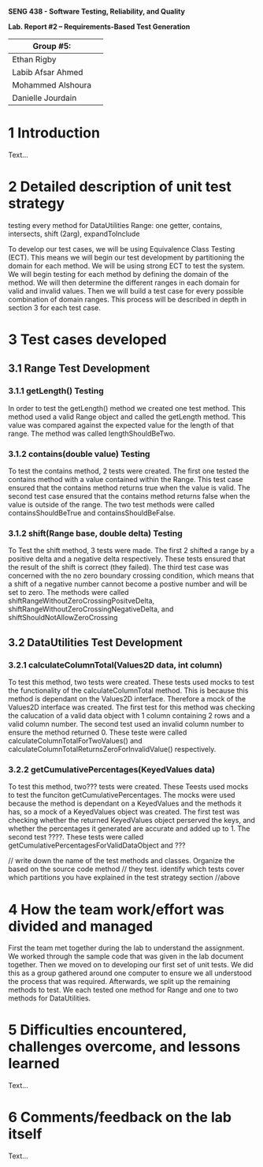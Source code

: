 **SENG 438 - Software Testing, Reliability, and Quality**

**Lab. Report \#2 – Requirements-Based Test Generation**

| Group \#5:      |     |
| -------------- | --- |
| Ethan Rigby          |
| Labib Afsar Ahmed    |
| Mohammed Alshoura    |
| Danielle Jourdain 

# 1 Introduction

Text…

# 2 Detailed description of unit test strategy

testing every method for DataUtilities
Range: one getter, contains, intersects, shift (2arg), expandToInclude

To develop our test cases, we will be using Equivalence Class Testing (ECT). This means we will begin our test development by partitioning the domain for each method. We will be using strong ECT to test the system. We will begin testing for each method by defining the domain of the method. We will then determine the different ranges in each domain for valid and invalid values. Then we will build a test case for every possible combination of domain ranges. This process will be described in depth in section 3 for each test case.

# 3 Test cases developed

## 3.1 Range Test Development

### 3.1.1 getLength() Testing

In order to test the getLength() method we created one test method. This method used a valid Range object and called the getLength method. This value was compared against the expected value for the length of that range. The method was called lengthShouldBeTwo.

### 3.1.2 contains(double value) Testing

To test the contains method, 2 tests were created. The first one tested the contains method with a value contained within the Range. This test case ensured that the contains method returns true when the value is valid. The second test case ensured that the contains method returns false when the value is outside of the range. The two test methods were called containsShouldBeTrue and containsShouldBeFalse.

### 3.1.2 shift(Range base, double delta) Testing

To Test the shift method, 3 tests were made. The first 2 shifted a range by a positive delta and a negative delta respectively. These tests ensured that the result of the shift is correct (they failed). The third test case was concerned with the no zero boundary crossing condition, which means that a shift of a negative number cannot become a postive number and will be set to zero. The methods were called  shiftRangeWithoutZeroCrossingPositveDelta, shiftRangeWithoutZeroCrossingNegativeDelta, and shiftShouldNotAllowZeroCrossing

## 3.2 DataUtilities Test Development

### 3.2.1 calculateColumnTotal(Values2D data, int column)

To test this method, two tests were created. These tests used mocks to test the functionality of the calculateColumnTotal method. This is because this method is dependant on the Values2D interface. Therefore a mock of the Values2D interface was created. The first test for this method was checking the calucation of a valid data object with 1 column containing 2 rows and a valid column number. The second test used an invalid column number to ensure the method returned 0. These teste were called calculateColumnTotalForTwoValues() and calculateColumnTotalReturnsZeroForInvalidValue() respectively.

### 3.2.2 getCumulativePercentages(KeyedValues data)
To test this method, two??? tests were created. These Teests used mocks to test the funciton getCumulativePercentages. The mocks were used because the method is dependant on a KeyedValues and the methods it has, so a mock of a KeyedValues object was created. The first test was checking whether the returned KeyedValues object perserved the keys, and whether the percentages it generated are accurate and added up to 1. The second test ????. These tests were called getCumulativePercentagesForValidDataObject and ???

// write down the name of the test methods and classes. Organize the based on
the source code method // they test. identify which tests cover which partitions
you have explained in the test strategy section //above

# 4 How the team work/effort was divided and managed

First the team met together during the lab to understand the assignment. We worked through the sample code that was given in the lab document together. Then we moved on to developing our first set of unit tests. We did this as a group gathered around one computer to ensure we all understood the process that was required. Afterwards, we split up the remaining methods to test. We each tested one method for Range and one to two methods for DataUtilities.

# 5 Difficulties encountered, challenges overcome, and lessons learned

Text…

# 6 Comments/feedback on the lab itself

Text…
